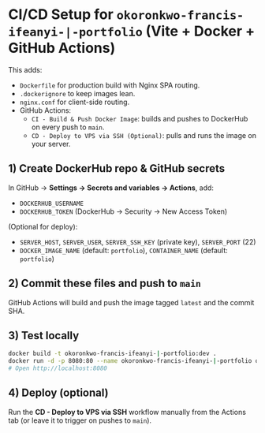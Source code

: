# CI/CD Setup for `okoronkwo-francis-ifeanyi-|-portfolio` (Vite + Docker + GitHub Actions)

This adds:
- `Dockerfile` for production build with Nginx SPA routing.
- `.dockerignore` to keep images lean.
- `nginx.conf` for client-side routing.
- GitHub Actions:
  - `CI - Build & Push Docker Image`: builds and pushes to DockerHub on every push to `main`.
  - `CD - Deploy to VPS via SSH (Optional)`: pulls and runs the image on your server.

## 1) Create DockerHub repo & GitHub secrets
In GitHub → **Settings → Secrets and variables → Actions**, add:
- `DOCKERHUB_USERNAME`
- `DOCKERHUB_TOKEN` (DockerHub → Security → New Access Token)

(Optional for deploy):
- `SERVER_HOST`, `SERVER_USER`, `SERVER_SSH_KEY` (private key), `SERVER_PORT` (22)
- `DOCKER_IMAGE_NAME` (default: `portfolio`), `CONTAINER_NAME` (default: `portfolio`)

## 2) Commit these files and push to `main`
GitHub Actions will build and push the image tagged `latest` and the commit SHA.

## 3) Test locally
```bash
docker build -t okoronkwo-francis-ifeanyi-|-portfolio:dev .
docker run -d -p 8080:80 --name okoronkwo-francis-ifeanyi-|-portfolio okoronkwo-francis-ifeanyi-|-portfolio:dev
# Open http://localhost:8080
```

## 4) Deploy (optional)
Run the **CD - Deploy to VPS via SSH** workflow manually from the Actions tab
(or leave it to trigger on pushes to `main`).
